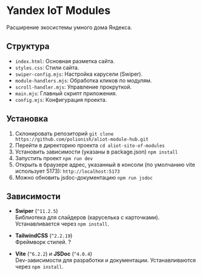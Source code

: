 # Yandex IoT Modules
Расширение экосистемы умного дома Яндекса.

## Структура
- `index.html`: Основная разметка сайта.
- `styles.css`: Стили сайта.
- `swiper-config.mjs`: Настройка карусели (Swiper).
- `module-handlers.mjs`: Обработка кликов по модулям.
- `scroll-handler.mjs`: Управление прокруткой.
- `main.mjs`: Главный скрипт приложения.
- `config.mjs`: Конфигурация проекта.

## Установка
1. Склонировать репозиторий
    `git clone https://github.com/polionish/aliot-module-hub.git`
2. Перейти в директорию проекта
    `cd aliot-site-of-modules`
3. Установить зависимости (указаны в package.json)
    `npm install`
4. Запустить проект
    `npm run dev`
5. Открыть в браузере адрес, указанный в консоли (по умолчанию vite использует 5173): `http://localhost:5173`
6. Можно обновить jsdoc-документацию
    `npm run jsdoc`

## Зависимости

- **Swiper** (`^11.2.5`)  
  Библиотека для слайдеров (каруселька с карточками). Устанавливается через `npm install`.

- **TailwindCSS** (`^2.2.19`)  
  Фреймворк стилей. ?

- **Vite** (`^6.2.2`) и **JSDoc** (`^4.0.4`)  
  Dev-зависимости для разработки и документации. Устанавливаются через `npm install`.


